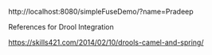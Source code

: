 

http://localhost:8080/simpleFuseDemo/?name=Pradeep


References for Drool Integration

https://skills421.com/2014/02/10/drools-camel-and-spring/
